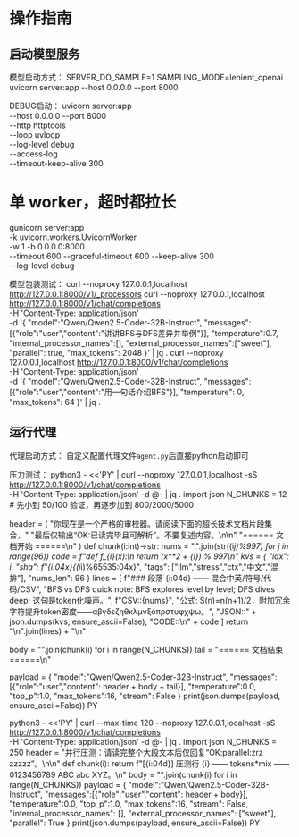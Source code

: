 # 操作指南

## 启动模型服务

模型启动方式：
SERVER_DO_SAMPLE=1 SAMPLING_MODE=lenient_openai uvicorn server:app --host 0.0.0.0 --port 8000

DEBUG启动：
uvicorn server:app \
  --host 0.0.0.0 --port 8000 \
  --http httptools \
  --loop uvloop \
  --log-level debug \
  --access-log \
  --timeout-keep-alive 300

# 单 worker，超时都拉长
gunicorn server:app \
  -k uvicorn.workers.UvicornWorker \
  -w 1 -b 0.0.0.0:8000 \
  --timeout 600 --graceful-timeout 600 --keep-alive 300 \
  --log-level debug

模型包装测试：
curl --noproxy 127.0.0.1,localhost http://127.0.0.1:8000/v1/_processors
curl --noproxy 127.0.0.1,localhost http://127.0.0.1:8000/v1/chat/completions \
  -H 'Content-Type: application/json' \
  -d '{
    "model":"Qwen/Qwen2.5-Coder-32B-Instruct",
    "messages":[{"role":"user","content":"讲讲BFS与DFS差异并举例"}],
    "temperature":0.7,
    "internal_processor_names":[],
    "external_processor_names":["sweet"],
    "parallel": true,
    "max_tokens": 2048
  }' | jq .
curl --noproxy 127.0.0.1,localhost http://127.0.0.1:8000/v1/chat/completions \
  -H 'Content-Type: application/json' \
  -d '{
    "model":"Qwen/Qwen2.5-Coder-32B-Instruct",
    "messages":[{"role":"user","content":"用一句话介绍BFS"}],
    "temperature": 0,
    "max_tokens": 64
  }' | jq .

## 运行代理

代理启动方式：
自定义配置代理文件`agent.py`后直接python启动即可


压力测试：
python3 - <<'PY' | curl --noproxy 127.0.0.1,localhost -sS http://127.0.0.1:8000/v1/chat/completions \
  -H 'Content-Type: application/json' -d @- | jq .
import json
N_CHUNKS = 12   # 先小到 50/100 验证，再逐步加到 800/2000/5000

header = (
  "你现在是一个严格的审校器。请阅读下面的超长技术文档片段集合，"
  "最后仅输出“OK:已读完毕且可解析”。不要复述内容。\n\n"
  "====== 文档开始 ======\n"
)
def chunk(i:int)->str:
    nums = ",".join(str((i*j)%997) for j in range(96))
    code = f"def f_{i}(x):\\n    return (x**2 + {i}) % 997\\n"
    kvs  = { "idx": i, "sha": f"{i:04x}{(i*i)%65535:04x}", "tags": ["llm","stress","ctx","中文","混排"], "nums_len": 96 }
    lines = [
        f"### 段落 {i:04d} —— 混合中英/符号/代码/CSV",
        "BFS vs DFS quick note: BFS explores level by level; DFS dives deep; 这句是token化噪声。",
        f"CSV::{nums}",
        "公式: S(n)=n(n+1)/2，附加冗余字符提升token密度——αβγδεζηθκλμνξοπρστυφχψω。",
        "JSON::" + json.dumps(kvs, ensure_ascii=False),
        "CODE::\\n" + code
    ]
    return "\\n".join(lines) + "\\n"

body = "".join(chunk(i) for i in range(N_CHUNKS))
tail = "====== 文档结束 ======\\n"

payload = {
  "model":"Qwen/Qwen2.5-Coder-32B-Instruct",
  "messages":[{"role":"user","content": header + body + tail}],
  "temperature":0.0,
  "top_p":1.0,
  "max_tokens":16,
  "stream": False
}
print(json.dumps(payload, ensure_ascii=False))
PY

python3 - <<'PY' | curl --max-time 120 --noproxy 127.0.0.1,localhost -sS http://127.0.0.1:8000/v1/chat/completions \
  -H 'Content-Type: application/json' -d @- | jq .
import json
N_CHUNKS = 250
header = "并行压测：请读完整个大段文本后仅回复“OK:parallel:zrz zzzzz”。\\n\\n"
def chunk(i): return f"[{i:04d}] 压测行 {i} —— tokens*mix —— 0123456789 ABC abc XYZ。\\n"
body = "".join(chunk(i) for i in range(N_CHUNKS))
payload = {
  "model":"Qwen/Qwen2.5-Coder-32B-Instruct",
  "messages":[{"role":"user","content": header + body}],
  "temperature":0.0, "top_p":1.0,
  "max_tokens":16, "stream": False,
  "internal_processor_names": [],
  "external_processor_names": ["sweet"],
  "parallel": True
}
print(json.dumps(payload, ensure_ascii=False))
PY